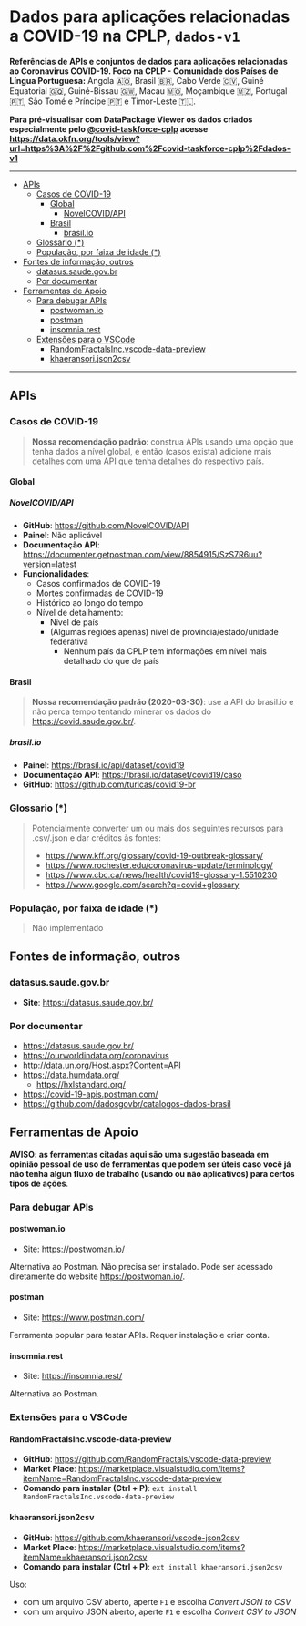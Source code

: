 # Dados para aplicações relacionadas a COVID-19 na CPLP, `dados-v1`
**Referências de APIs e conjuntos de dados para aplicações relacionadas ao
Coronavirus COVID-19. Foco na CPLP - Comunidade dos Países de Língua
Portuguesa:** Angola 🇦🇴, Brasil 🇧🇷, Cabo Verde 🇨🇻, Guiné Equatorial 🇬🇶,
Guiné-Bissau 🇬🇼, Macau 🇲🇴, Moçambique 🇲🇿, Portugal 🇵🇹, São Tomé e Príncipe
🇵🇹 e Timor-Leste 🇹🇱.

**Para pré-visualisar com DataPackage Viewer os dados criados especialmente
pelo [@covid-taskforce-cplp](https://github.com/covid-taskforce-cplp) acesse <https://data.okfn.org/tools/view?url=https%3A%2F%2Fgithub.com%2Fcovid-taskforce-cplp%2Fdados-v1>**

----

<!-- TOC depthFrom:2 depthTo:5 -->

- [APIs](#apis)
    - [Casos de COVID-19](#casos-de-covid-19)
        - [Global](#global)
            - [NovelCOVID/API](#novelcovidapi)
        - [Brasil](#brasil)
            - [brasil.io](#brasilio)
    - [Glossario (*)](#glossario-)
    - [População, por faixa de idade (*)](#população-por-faixa-de-idade-)
- [Fontes de informação, outros](#fontes-de-informação-outros)
    - [datasus.saude.gov.br](#datasussaudegovbr)
    - [Por documentar](#por-documentar)
- [Ferramentas de Apoio](#ferramentas-de-apoio)
    - [Para debugar APIs](#para-debugar-apis)
        - [postwoman.io](#postwomanio)
        - [postman](#postman)
        - [insomnia.rest](#insomniarest)
    - [Extensões para o VSCode](#extensões-para-o-vscode)
        - [RandomFractalsInc.vscode-data-preview](#randomfractalsincvscode-data-preview)
        - [khaeransori.json2csv](#khaeransorijson2csv)

<!-- /TOC -->

----
<!--
  ## TL;DR:
**Enquanto este repositório não está mais organizado recomendamos que para dados
a nível internacional use <https://covid-19-apis.postman.com/> e, para dados
específicos do Brasil, use <https://brasil.io/dataset/covid19/>.**
-->

## APIs

### Casos de COVID-19
> **Nossa recomendação padrão**: construa APIs usando uma opção que tenha dados
  a nível global, e então (casos exista) adicione mais detalhes com uma API
  que tenha detalhes do respectivo país.

#### Global

##### NovelCOVID/API
- **GitHub**: <https://github.com/NovelCOVID/API>
- **Painel**: Não aplicável
- **Documentação API**: <https://documenter.getpostman.com/view/8854915/SzS7R6uu?version=latest>
- **Funcionalidades**:
  - Casos confirmados de COVID-19
  - Mortes confirmadas de COVID-19
  - Histórico ao longo do tempo
  - Nível de detalhamento:
    - Nível de país
    - (Algumas regiões apenas) nível de província/estado/unidade federativa
      - Nenhum país da CPLP tem informações em nível mais detalhado do que de país

#### Brasil

> **Nossa recomendação padrão (2020-03-30)**: use a API do brasil.io e não perca
  tempo tentando minerar os dados do <https://covid.saude.gov.br/>.

##### brasil.io
- **Painel**: <https://brasil.io/api/dataset/covid19>
- **Documentação API**: <https://brasil.io/dataset/covid19/caso>
- **GitHub**: <https://github.com/turicas/covid19-br>

<!--
 ##### covid.saude.gov.br
- **GitHub**: Não aplicável
- **Painel**: <https://covid.saude.gov.br/>
-->

### Glossario (*)

> Potencialmente converter um ou mais dos seguintes recursos para .csv/.json e
> dar créditos às fontes:
> - <https://www.kff.org/glossary/covid-19-outbreak-glossary/>
> - <https://www.rochester.edu/coronavirus-update/terminology/>
> - <https://www.cbc.ca/news/health/covid19-glossary-1.5510230>
> - <https://www.google.com/search?q=covid+glossary>


### População, por faixa de idade (*)
> Não implementado

## Fontes de informação, outros

### datasus.saude.gov.br
- **Site**: <https://datasus.saude.gov.br/>

### Por documentar

- <https://datasus.saude.gov.br/>
- <https://ourworldindata.org/coronavirus>
- <http://data.un.org/Host.aspx?Content=API>
- <https://data.humdata.org/>
  - <https://hxlstandard.org/>
- <https://covid-19-apis.postman.com/>
- <https://github.com/dadosgovbr/catalogos-dados-brasil>

<!--
- https://github.com/github/covid19-dashboard
-->

## Ferramentas de Apoio
**AVISO: as ferramentas citadas aqui são uma sugestão baseada em opinião pessoal
de uso de ferramentas que podem ser úteis caso você já não tenha algun fluxo de
trabalho (usando ou não aplicativos) para certos tipos de ações**.

<!--
https://github.com/frictionlessdata/datapackage-js
-->

### Para debugar APIs
<!-- https://techbeacon.com/app-dev-testing/11-top-open-source-api-testing-tools-what-your-team-needs-know -->

#### postwoman.io
- Site: <https://postwoman.io/>

Alternativa ao Postman. Não precisa ser instalado. Pode ser acessado diretamente
do website https://postwoman.io/.

#### postman
- Site: <https://www.postman.com/>

Ferramenta popular para testar APIs. Requer instalação e criar conta.

#### insomnia.rest
- Site: <https://insomnia.rest/>

Alternativa ao Postman.

### Extensões para o VSCode

#### RandomFractalsInc.vscode-data-preview
- **GitHub**: <https://github.com/RandomFractals/vscode-data-preview>
- **Market Place**: <https://marketplace.visualstudio.com/items?itemName=RandomFractalsInc.vscode-data-preview>
- **Comando para instalar (Ctrl + P)**: `ext install RandomFractalsInc.vscode-data-preview`

#### khaeransori.json2csv
- **GitHub**: <https://github.com/khaeransori/vscode-json2csv>
- **Market Place**: <https://marketplace.visualstudio.com/items?itemName=khaeransori.json2csv>
- **Comando para instalar (Ctrl + P)**: `ext install khaeransori.json2csv`

Uso: 
- com um arquivo CSV aberto, aperte `F1` e escolha _Convert JSON to CSV_
- com um arquivo JSON aberto, aperte `F1` e escolha _Convert CSV to JSON_
 
<!--
  # TODO
- ~Implementar Data Package format <https://frictionlessdata.io/data-packages/>~
  - https://frictionlessdata.io/specs/data-package/
  - https://data.okfn.org/tools/view
-->
